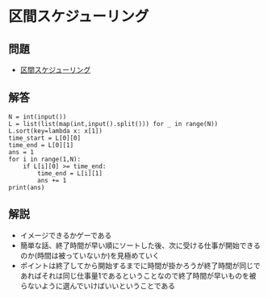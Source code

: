 # 区間スケジューリング
## 問題
- [区間スケジューリング](https://atcoder.jp/contests/typical-algorithm/tasks/typical_algorithm_b)
## 解答
```
N = int(input())
L = list(list(map(int,input().split())) for _ in range(N))
L.sort(key=lambda x: x[1]) 
time_start = L[0][0]
time_end = L[0][1] 
ans = 1
for i in range(1,N):
    if L[i][0] >= time_end:
        time_end = L[i][1]
        ans += 1
print(ans)
```
## 解説
- イメージできるかゲーである
- 簡単な話、終了時間が早い順にソートした後、次に受ける仕事が開始できるのか(時間は被っていないか)を見極めていく
- ポイントは終了してから開始するまでに時間が掛かろうが終了時間が同じであればそれは同じ仕事量1であるということなので終了時間が早いものを被らないように選んでいけばいいということである
